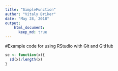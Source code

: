 ```yaml
---
title: "SimpleFunction"
author: "Vitaly Briker"
date: "May 28, 2018"
output: 
    html_document:
      keep_md: true
---
```

#Example code for using RStudio with Git and GitHub


```r
se <- function(x){
  sd(x)/length(x)
}
```
